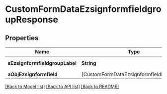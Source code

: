 # CustomFormDataEzsignformfieldgroupResponse

## Properties
Name | Type | Description | Notes
------------ | ------------- | ------------- | -------------
**sEzsignformfieldgroupLabel** | **String** | The Label for the Ezsignformfieldgroup | 
**aObjEzsignformfield** | [CustomFormDataEzsignformfieldResponse] |  | 

[[Back to Model list]](../README.md#documentation-for-models) [[Back to API list]](../README.md#documentation-for-api-endpoints) [[Back to README]](../README.md)



